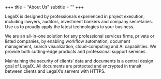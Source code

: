 +++
title = "About Us"
subtitle = "" 
+++
<p>
LegalX is designed by professionals experienced in project execution, including lawyers, auditors, investment bankers and company secretaries. Use us to proudly apply the latest technologies to your business.
</p>
<p>
We are an all-in-one solution for any professional services firms, private or listed companies, by enabling workflow automation, document management, search visualization, cloud-computing and AI capabilities. We provide both cutting-edge products and professional support services.
</p>
<p>
Maintaining the security of clients’ data and documents is a central design goal of LegalX. All documents are protected and encrypted in transit between clients and LegalX’s servers with HTTPS.
</p>
